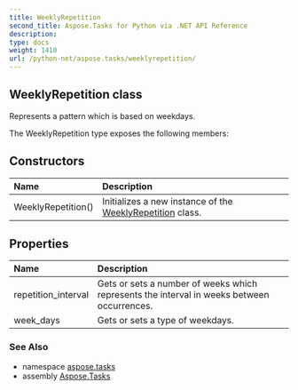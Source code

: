 ```yaml
---
title: WeeklyRepetition
second_title: Aspose.Tasks for Python via .NET API Reference
description: 
type: docs
weight: 1410
url: /python-net/aspose.tasks/weeklyrepetition/
---
```


## WeeklyRepetition class

Represents a pattern which is based on weekdays.

The WeeklyRepetition type exposes the following members:
## Constructors
| Name | Description |
| :- | :- |
|WeeklyRepetition()|Initializes a new instance of the [WeeklyRepetition](/tasks/python-net/aspose.tasks/weeklyrepetition/) class.|
## Properties
| Name | Description |
| :- | :- |
|repetition_interval|Gets or sets a number of weeks which represents the interval in weeks between occurrences.|
|week_days|Gets or sets a type of weekdays.|

### See Also

* namespace [aspose.tasks](/tasks/python-net/aspose.tasks/)
* assembly [Aspose.Tasks](/tasks/python-net/)

